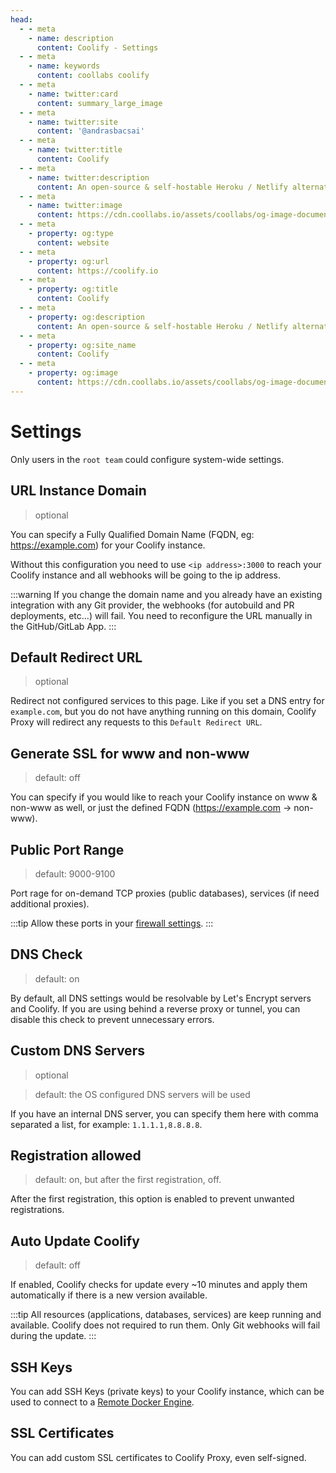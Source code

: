 ```yaml
---
head:
  - - meta
    - name: description
      content: Coolify - Settings
  - - meta
    - name: keywords
      content: coollabs coolify 
  - - meta
    - name: twitter:card
      content: summary_large_image
  - - meta
    - name: twitter:site
      content: '@andrasbacsai'
  - - meta
    - name: twitter:title
      content: Coolify
  - - meta
    - name: twitter:description
      content: An open-source & self-hostable Heroku / Netlify alternative.
  - - meta
    - name: twitter:image
      content: https://cdn.coollabs.io/assets/coollabs/og-image-documentation.png
  - - meta
    - property: og:type
      content: website
  - - meta
    - property: og:url
      content: https://coolify.io
  - - meta
    - property: og:title
      content: Coolify
  - - meta
    - property: og:description
      content: An open-source & self-hostable Heroku / Netlify alternative.
  - - meta
    - property: og:site_name
      content: Coolify
  - - meta
    - property: og:image
      content: https://cdn.coollabs.io/assets/coollabs/og-image-documentation.png
---
```

# Settings
Only users in the `root team` could configure system-wide settings.

## URL Instance Domain
> optional

You can specify a Fully Qualified Domain Name (FQDN, eg: https://example.com) for your Coolify instance. 

Without this configuration you need to use `<ip address>:3000` to reach your Coolify instance and all webhooks will be going to the ip address.

:::warning
If you change the domain name and you already have an existing integration with any Git provider, the webhooks (for autobuild and PR deployments, etc...) will fail. You need to reconfigure the URL manually in the GitHub/GitLab App.
:::

## Default Redirect URL
> optional

Redirect not configured services to this page. Like if you set a DNS entry for `example.com`, but you do not have anything running on this domain, Coolify Proxy will redirect any requests to this `Default Redirect URL`.


## Generate SSL for www and non-www
> default: off

You can specify if you would like to reach your Coolify instance on www & non-www as well, or just the defined FQDN (https://example.com -> non-www).

## Public Port Range
> default: 9000-9100

Port rage for on-demand TCP proxies (public databases), services (if need additional proxies).

:::tip
 Allow these ports in your [firewall settings](./firewall.md).
:::

## DNS Check
> default: on

By default, all DNS settings would be resolvable by Let's Encrypt servers and Coolify. If you are using behind a reverse proxy or tunnel, you can disable this check to prevent unnecessary errors.

## Custom DNS Servers
> optional

> default: the OS configured DNS servers will be used

If you have an internal DNS server, you can specify them here with comma separated a list, for example: `1.1.1.1,8.8.8.8`.

## Registration allowed
> default: on, but after the first registration, off.

After the first registration, this option is enabled to prevent unwanted registrations.

## Auto Update Coolify
> default: off

If enabled, Coolify checks for update every ~10 minutes and apply them automatically if there is a new version available.

:::tip
All resources (applications, databases, services) are keep running and available. Coolify does not required to run them. Only Git webhooks will fail during the update.
:::

## SSH Keys
You can add SSH Keys (private keys) to your Coolify instance, which can be used to connect to a [Remote Docker Engine](./destinations.md#remote-docker-engine).

## SSL Certificates
You can add custom SSL certificates to Coolify Proxy, even self-signed.
